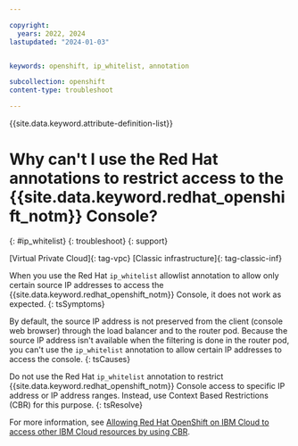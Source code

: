 ```yaml
---

copyright:
  years: 2022, 2024
lastupdated: "2024-01-03"


keywords: openshift, ip_whitelist, annotation

subcollection: openshift
content-type: troubleshoot

---
```


{{site.data.keyword.attribute-definition-list}}




# Why can't I use the Red Hat annotations to restrict access to the {{site.data.keyword.redhat_openshift_notm}} Console?
{: #ip_whitelist}
{: troubleshoot}
{: support}

[Virtual Private Cloud]{: tag-vpc} [Classic infrastructure]{: tag-classic-inf}

When you use the Red Hat `ip_whitelist` allowlist annotation to allow only certain source IP addresses to access the {{site.data.keyword.redhat_openshift_notm}} Console, it does not work as expected.
{: tsSymptoms}

By default, the source IP address is not preserved from the client (console web browser) through the load balancer and to the router pod. Because the source IP address isn't available when the filtering is done in the router pod, you can't use the `ip_whitelist` annotation to allow certain IP addresses to access the console.
{: tsCauses}

Do not use the Red Hat `ip_whitelist` annotation to restrict {{site.data.keyword.redhat_openshift_notm}} Console access to specific IP address or IP address ranges. Instead, use Context Based Restrictions (CBR) for this purpose.
{: tsResolve}

For more information, see [Allowing Red Hat OpenShift on IBM Cloud to access other IBM Cloud resources by using CBR](/docs/openshift?topic=openshift-cbr&interface=ui#cbr-integrations).
